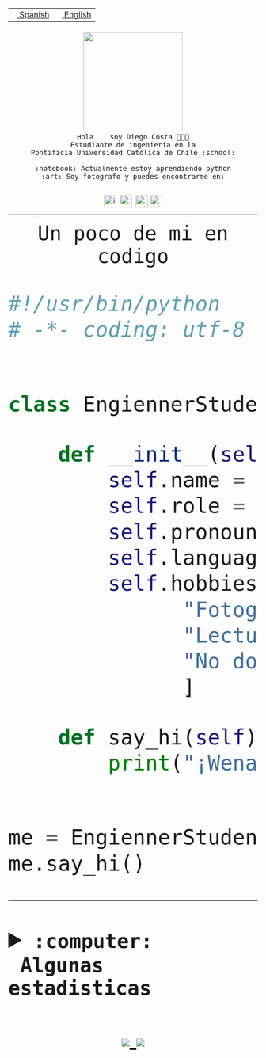 <table border="0"  align="right">
 <tr><td><a href="README.md"><img src="https://upload.wikimedia.org/wikipedia/commons/thumb/8/89/Bandera_de_Espa%C3%B1a.svg/1200px-Bandera_de_Espa%C3%B1a.svg.png" height="10"> Spanish</a></td>
 <td><a href="README.en.md"><img src="https://upload.wikimedia.org/wikipedia/commons/a/a4/Flag_of_the_United_States.svg" height="10"> English</a></td></tr>
</table><br><br><br>


<p align="center">
  <img src="https://github.com/diegocostares/diegocostares/blob/main/Images/aaa2.gif?raw=true" width="200px">
  <br><samp>
    Hola <img src="https://media.giphy.com/media/hvRJCLFzcasrR4ia7z/giphy.gif" width="16px"> soy Diego Costa 👨🏻‍💻<br>
    Estudiante de ingeniería en la <br>
    Pontificia Universidad Católica de Chile :school:<br>
  <br>
    :notebook: Actualmente estoy aprendiendo python <br>
    :art: Soy fotografo y puedes encontrarme en: <br>
  <br></samp>
  
</p>

<p align="center">
   <a href="https://instagram.com/diegocosta_no" target="blank">
    <img 
    align="center" src="https://cdn.jsdelivr.net/npm/simple-icons@3.0.1/icons/instagram.svg" alt="instagram" height="25px" width="25px" />
  </a>
  <a style="border: 3px solid; color: white;"href="https://t.me/diegocosta_no" target="blank">
  <img
  align="center" alt="Telegram" width="25px" src="https://icons-for-free.com/iconfiles/png/512/Telegram-1324888767380505522.png" />
</a>
<a href="https://api.whatsapp.com/send?phone=56971897835&text=Hola!" target="blank">
  <img
  align="center" alt="wtsp" width="25px" src="https://img.icons8.com/pastel-glyph/2x/whatsapp--v2.png" />
</a>
<a href="https://www.linkedin.com/in/diego-costa-786249213/" target="blank">
  <img
  align="center" alt="wtsp" width="25px" src="https://img.icons8.com/metro/452/linkedin.png" />
</a>

  </a>
</p>

---


<p align="center"><font size="25"><samp>Un poco de mi en codigo</samp></front></p>


```python
#!/usr/bin/python
# -*- coding: utf-8 -*-


class EngiennerStudent:

    def __init__(self):
        self.name = "Diego Costa"
        self.role = "Estudiante"
        self.pronouns = "he/him"
        self.language_spoken = ["es_CL", "en_US"]
        self.hobbies = [
              "Fotografia",
              "Lectura",
              "No dormir",
              ]

    def say_hi(self):
        print("¡Wena mundo!")


me = EngiennerStudent()
me.say_hi()
```
---
<details>
  <summary><b><samp>:computer: &nbsp;Algunas estadisticas</samp></b></summary>
  <br/></p>

<!--START_SECTION:waka-->
![Code Time](http://img.shields.io/badge/Code%20Time-280%20hrs%2049%20mins-blue)

**Soy nocturno 🦉** 

```text
🌞 Mañana     0 commits      ░░░░░░░░░░░░░░░░░░░░░░░░░   0.0% 
🌆 Día        34 commits     ████████░░░░░░░░░░░░░░░░░   31.78% 
🌃 Tarde      28 commits     ██████░░░░░░░░░░░░░░░░░░░   26.17% 
🌙 Noche      45 commits     ██████████░░░░░░░░░░░░░░░   42.06%

```
📅 **Soy más productivo los Miércoles** 

```text
Lunes        1 commits      ░░░░░░░░░░░░░░░░░░░░░░░░░   0.93% 
Martes       1 commits      ░░░░░░░░░░░░░░░░░░░░░░░░░   0.93% 
Miércoles    77 commits     ██████████████████░░░░░░░   71.96% 
Jueves       2 commits      ░░░░░░░░░░░░░░░░░░░░░░░░░   1.87% 
Viernes      1 commits      ░░░░░░░░░░░░░░░░░░░░░░░░░   0.93% 
Sábado       13 commits     ███░░░░░░░░░░░░░░░░░░░░░░   12.15% 
Domingo      12 commits     ██░░░░░░░░░░░░░░░░░░░░░░░   11.21%

```


📊 **Esta semana me dediqué a** 

```text
🐱‍💻 Proyectos: 
Ing_Software             6 hrs 18 mins       █████████████░░░░░░░░░░░░   52.2% 
Unknown Project          4 hrs 27 mins       █████████░░░░░░░░░░░░░░░░   36.88% 
T0-2020-2-DquezadaO      47 mins             █░░░░░░░░░░░░░░░░░░░░░░░░   6.61% 
T0                       25 mins             █░░░░░░░░░░░░░░░░░░░░░░░░   3.5% 
G74_BDD                  5 mins              ░░░░░░░░░░░░░░░░░░░░░░░░░   0.81%

```


 Last Updated on 26/03/2022 12:36:05 UTC
<!--END_SECTION:waka-->
  
  

 <p align="center"> <img src="https://github-readme-stats.vercel.app/api?username=diegocostares&show_icons=true&theme=ayu-mirage" alt="abhisheknaiidu" /></p>
 
</details>

<p align=center>
  <a href="https://github.com/diegocostares">
    <img src="https://badges.pufler.dev/visits/diegocostares/diegocostares?style=flat-square&color=black&logo=github">
  </a>
  <a href="https://github.com/diegocostares?tab=repositories">
    <img src="https://badges.pufler.dev/repos/diegocostares?style=flat-square&color=black&logo=github">
  </a>
</p>
